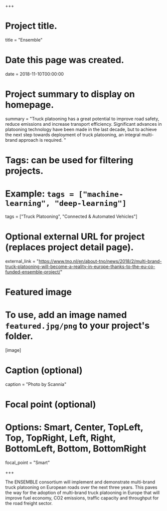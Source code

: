 +++
# Project title.
title = "Ensemble"

# Date this page was created.
date = 2018-11-10T00:00:00

# Project summary to display on homepage.
summary = "Truck platooning has a great potential to improve road safety, reduce emissions and increase transport efficiency. Significant advances in platooning technology have been made in the last decade, but to achieve the next step towards deployment of truck platooning, an integral multi-brand approach is required. "

# Tags: can be used for filtering projects.
# Example: `tags = ["machine-learning", "deep-learning"]`
tags = ["Truck Platooning", "Connected & Automated Vehicles"]

# Optional external URL for project (replaces project detail page).
external_link = "https://www.tno.nl/en/about-tno/news/2018/2/multi-brand-truck-platooning-will-become-a-reality-in-europe-thanks-to-the-eu-co-funded-ensemble-project/"

# Featured image
# To use, add an image named `featured.jpg/png` to your project's folder. 
[image]
  # Caption (optional)
  caption = "Photo by Scannia"

  # Focal point (optional)
  # Options: Smart, Center, TopLeft, Top, TopRight, Left, Right, BottomLeft, Bottom, BottomRight
  focal_point = "Smart"

+++

The ENSEMBLE consortium will implement and demonstrate multi-brand truck platooning on European roads over the next three years. This paves the way for the adoption of multi-brand truck platooning in Europe that will improve fuel economy, CO2 emissions, traffic capacity and throughput for the road freight sector.